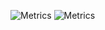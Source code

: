 ![Metrics](https://metrics.lecoq.io/antaresofficial?template=classic&config.timezone=Asia%2FYekaterinburg)
![Metrics](https://metrics.lecoq.io/antaresofficial?template=classic&base.header=0&base.activity=0&base.community=0&base.repositories=0&base.metadata=0&isocalendar=1&followup=1&lines=1&isocalendar.duration=half-year&followup.sections=repositories&followup.indepth=false&config.timezone=Asia%2FYekaterinburg)
